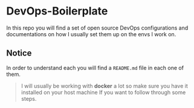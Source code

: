 # DevOps-Boilerplate
In this repo you will find a set of open source DevOps configurations and documentations on how I usually set them up on the envs I work on.
## Notice
In order to understand each you will find a `README.md` file in each one of them.

>I will usually be working with **docker** a lot so make sure you have it installed on your host machine If you want to follow through some steps.